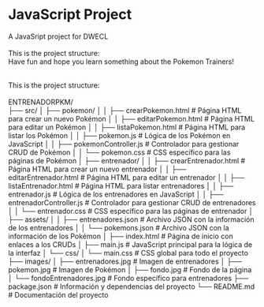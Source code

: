 # JavaScript Project
A JavaSript project for DWECL
<br><br>
This is the project structure:<br>
Have fun and hope you learn something about the Pokemon Trainers!<br>

<br>This is the project structure:<br><br>
ENTRENADORPKM/<br>
├── src/
│   ├── pokemon/
│   │   ├── crearPokemon.html       # Página HTML para crear un nuevo Pokémon
│   │   ├── editarPokemon.html      # Página HTML para editar un Pokémon
│   │   ├── listaPokemon.html       # Página HTML para listar los Pokémon
│   │   ├── pokemon.js              # Lógica de los Pokémon en JavaScript
│   │   ├── pokemonController.js    # Controlador para gestionar CRUD de Pokémon
│   │   └── pokemon.css             # CSS específico para las páginas de Pokémon
│   ├── entrenador/
│   │   ├── crearEntrenador.html    # Página HTML para crear un nuevo entrenador
│   │   ├── editarEntrenador.html   # Página HTML para editar un entrenador
│   │   ├── listaEntrenador.html    # Página HTML para listar entrenadores
│   │   ├── entrenador.js           # Lógica de los entrenadores en JavaScript
│   │   ├── entrenadorController.js # Controlador para gestionar CRUD de entrenadores
│   │   └── entrenador.css          # CSS específico para las páginas de entrenador
│   ├── assets/
│   │   ├── entrenadores.json       # Archivo JSON con la información de los entrenadores
│   │   └── pokemons.json           # Archivo JSON con la información de los Pokémon
│   ├── index.html                  # Página de inicio con enlaces a los CRUDs
│   ├── main.js                     # JavaScript principal para la lógica de la interfaz
│   └── css/
│       └── main.css                # CSS global para todo el proyecto
├── images/
│   ├── entrenadores.jpg            # Imagen de entrenadores
│   ├── pokemon.jpg                 # Imagen de Pokémon
│   ├── fondo.jpg                   # Fondo de la página
│   └── fondoEntrenadores.jpg       # Fondo específico para entrenadores
├── package.json                    # Información y dependencias del proyecto
└── README.md                       # Documentación del proyecto

<br><br>

